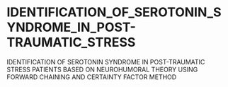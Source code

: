 # IDENTIFICATION_OF_SEROTONIN_SYNDROME_IN_POST-TRAUMATIC_STRESS
IDENTIFICATION OF SEROTONIN SYNDROME IN POST-TRAUMATIC STRESS PATIENTS BASED ON NEUROHUMORAL THEORY USING FORWARD CHAINING AND CERTAINTY FACTOR METHOD
